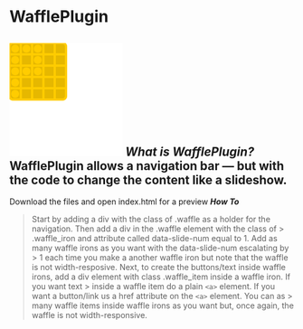 # WafflePlugin 
![alt text](https://github.com/TendelTWeb/WafflePlugin/blob/master/logo.png "logo")
***What is WafflePlugin?***
WafflePlugin allows a navigation bar — but with the code to change the content like a slideshow. 
---
Download the files and open index.html for a preview
***How To***
> Start by adding a div with the class of .waffle as a holder for the navigation. Then add a div in the .waffle element with the class of > .waffle_iron and attribute called data-slide-num equal to 1. Add as many waffle irons as you want with the data-slide-num escalating by > 1 each time you make a another waffle iron but note that the waffle is not width-resposive. 
> Next, to create the buttons/text inside waffle irons, add a div element with class .waffle_item inside a waffle iron. If you want text > inside a waffle item do a plain ```<a>``` element. If you want a button/link us a href attribute on the ```<a>``` element. You can as  > many waffle items inside waffle irons as you want but, once again, the waffle is not width-responsive.
